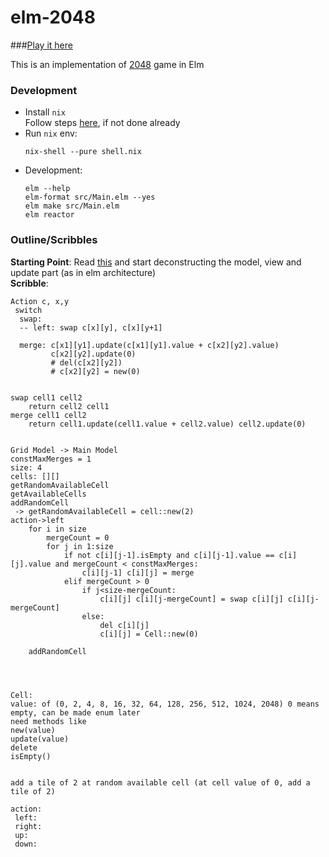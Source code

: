 # elm-2048

###[Play it here](http://wilspi.github.io/elm-2048/)  


This is an implementation of [2048](http://gabrielecirulli.github.io/2048/) game in Elm


### Development
* Install `nix`  
  Follow steps [here](https://gist.github.com/wilspi/aad81f832d030d80fca91dfa264a1f8a), if not done already
* Run `nix` env:
  ```
  nix-shell --pure shell.nix
  ```
* Development:
  ```
  elm --help
  elm-format src/Main.elm --yes
  elm make src/Main.elm
  elm reactor
  ```


### Outline/Scribbles

**Starting Point**: Read [this](https://github.com/gabrielecirulli/2048/blob/master/js/grid.js) and start deconstructing the model, view and update part (as in elm architecture)  
**Scribble**:  
```
Action c, x,y
 switch
  swap: 
  -- left: swap c[x][y], c[x][y+1]
  
  merge: c[x1][y1].update(c[x1][y1].value + c[x2][y2].value)
         c[x2][y2].update(0)
         # del(c[x2][y2])
         # c[x2][y2] = new(0)
  
  
swap cell1 cell2
    return cell2 cell1
merge cell1 cell2
    return cell1.update(cell1.value + cell2.value) cell2.update(0)
   
 
Grid Model -> Main Model
constMaxMerges = 1
size: 4
cells: [][]
getRandomAvailableCell
getAvailableCells
addRandomCell
 -> getRandomAvailableCell = cell::new(2)
action->left
    for i in size
        mergeCount = 0
        for j in 1:size
            if not c[i][j-1].isEmpty and c[i][j-1].value == c[i][j].value and mergeCount < constMaxMerges:
                c[i][j-1] c[i][j] = merge
            elif mergeCount > 0
                if j<size-mergeCount:
                    c[i][j] c[i][j-mergeCount] = swap c[i][j] c[i][j-mergeCount]
                else:
                    del c[i][j]
                    c[i][j] = Cell::new(0)
    
    addRandomCell
    
                
                

Cell:
value: of (0, 2, 4, 8, 16, 32, 64, 128, 256, 512, 1024, 2048) 0 means empty, can be made enum later
need methods like 
new(value)
update(value)
delete
isEmpty()


add a tile of 2 at random available cell (at cell value of 0, add a tile of 2)

action:
 left: 
 right:
 up:
 down:
```
 

 



